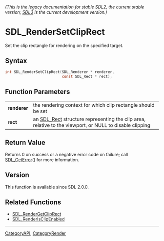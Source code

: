###### (This is the legacy documentation for stable SDL2, the current stable version; [SDL3](https://wiki.libsdl.org/SDL3/) is the current development version.)
# SDL_RenderSetClipRect

Set the clip rectangle for rendering on the specified target.

## Syntax

```c
int SDL_RenderSetClipRect(SDL_Renderer * renderer,
                          const SDL_Rect * rect);

```

## Function Parameters

|                  |                                                                                                                     |
| ---------------- | ------------------------------------------------------------------------------------------------------------------- |
| **renderer**     | the rendering context for which clip rectangle should be set                                                        |
| **rect**         | an [SDL_Rect](SDL_Rect) structure representing the clip area, relative to the viewport, or NULL to disable clipping |

## Return Value

Returns 0 on success or a negative error code on failure; call
[SDL_GetError](SDL_GetError)() for more information.

## Version

This function is available since SDL 2.0.0.

## Related Functions

* [SDL_RenderGetClipRect](SDL_RenderGetClipRect)
* [SDL_RenderIsClipEnabled](SDL_RenderIsClipEnabled)

----
[CategoryAPI](CategoryAPI), [CategoryRender](CategoryRender)



